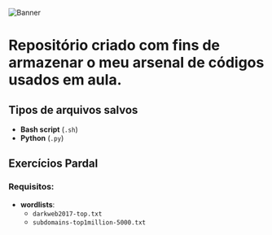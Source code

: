 ![Banner](https://via.placeholder.com/1200x300.png?text=Meu+Repositório+de+Códigos&color=blue)

# Repositório criado com fins de armazenar o meu arsenal de códigos usados em aula.

## Tipos de arquivos salvos

- **Bash script** (`.sh`)
- **Python** (`.py`)

## Exercícios Pardal

### Requisitos:

- **wordlists**:
  - `darkweb2017-top.txt`
  - `subdomains-top1million-5000.txt`
